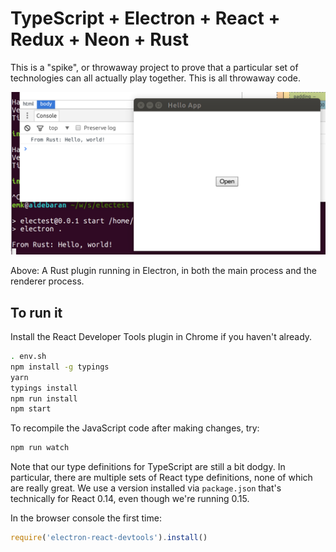 # TypeScript + Electron + React + Redux + Neon + Rust

This is a "spike", or throwaway project to prove that a particular set of
technologies can all actually play together.  This is all throwaway code.

![Rust](screenshots/electron-rust-main-and-browser-processes.png)

Above: A Rust plugin running in Electron, in both the main process and the
renderer process.

## To run it

Install the React Developer Tools plugin in Chrome if you haven't already.

```sh
. env.sh
npm install -g typings
yarn
typings install
npm run install
npm start
```

To recompile the JavaScript code after making changes, try:

```sh
npm run watch
```

Note that our type definitions for TypeScript are still a bit dodgy.  In
particular, there are multiple sets of React type definitions, none of
which are really great.  We use a version installed via `package.json`
that's technically for React 0.14, even though we're running 0.15.

In the browser console the first time:

```js
require('electron-react-devtools').install()
```

